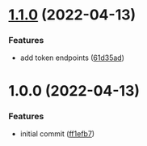 # [1.1.0](https://github.com/garredow/vulpine-fm-api/compare/v1.0.0...v1.1.0) (2022-04-13)


### Features

* add token endpoints ([61d35ad](https://github.com/garredow/vulpine-fm-api/commit/61d35adf21311f615e2399b14d4ddaba99d2139f))

# 1.0.0 (2022-04-13)


### Features

* initial commit ([ff1efb7](https://github.com/garredow/vulpine-fm-api/commit/ff1efb761acd5c851fff1d6e1ab9fb966b325005))
